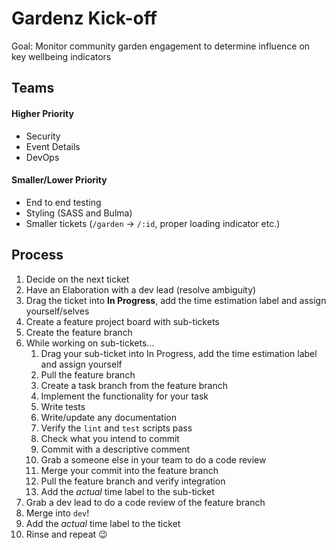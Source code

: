 # Gardenz Kick-off

Goal: Monitor community garden engagement to determine influence on key wellbeing indicators

## Teams

#### Higher Priority
- Security
- Event Details
- DevOps

#### Smaller/Lower Priority
- End to end testing
- Styling (SASS and Bulma)
- Smaller tickets (`/garden` -> `/:id`, proper loading indicator etc.)


## Process

1. Decide on the next ticket
1. Have an Elaboration with a dev lead (resolve ambiguity)
1. Drag the ticket into **In Progress**, add the time estimation label and assign yourself/selves
1. Create a feature project board with sub-tickets
1. Create the feature branch
1. While working on sub-tickets...
    1. Drag your sub-ticket into In Progress, add the time estimation label and assign yourself
    1. Pull the feature branch
    1. Create a task branch from the feature branch
    1. Implement the functionality for your task
    1. Write tests
    1. Write/update any documentation
    1. Verify the `lint` and `test` scripts pass
    1. Check what you intend to commit
    1. Commit with a descriptive comment
    1. Grab a someone else in your team to do a code review
    1. Merge your commit into the feature branch
    1. Pull the feature branch and verify integration
    1. Add the _actual_ time label to the sub-ticket
1. Grab a dev lead to do a code review of the feature branch
1. Merge into `dev`!
1. Add the _actual_ time label to the ticket
1. Rinse and repeat :wink:
